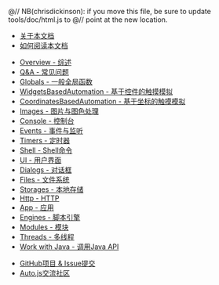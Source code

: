 @// NB(chrisdickinson): if you move this file, be sure to update tools/doc/html.js to
@// point at the new location.
* [关于本文档](documentation.html)
* [如何阅读本文档](synopsis.html)

<div class="line"></div>

* [Overview - 综述](overview.html)
* [Q&A - 常见问题](qa.html)
* [Globals - 一般全局函数](globals.html)
* [WidgetsBasedAutomation - 基于控件的触摸模拟](widgets-based-automation.html)
* [CoordinatesBasedAutomation - 基于坐标的触摸模拟](coordinates-based-automation.html)
* [Images - 图片与图色处理](images.html)
* [Console - 控制台](console.html)
* [Events - 事件与监听](events.html)
* [Timers - 定时器](timers.html)
* [Shell - Shell命令](shell.html)
* [UI - 用户界面](ui.html)
* [Dialogs - 对话框](dialogs.html)
* [Files - 文件系统](files.html)
* [Storages - 本地存储](storages.html)
* [Http - HTTP](http.html)
* [App - 应用](app.html)
* [Engines - 脚本引擎](engines.html)
* [Modules - 模块](modules.html)
* [Threads - 多线程](threads.html)
* [Work with Java - 调用Java API](work-with-java.html)

<div class="line"></div>

* [GitHub项目 & Issue提交](https://github.com/hyb1996/NoRootScriptDroid)
* [Auto.js交流社区](http://autojs.org)
